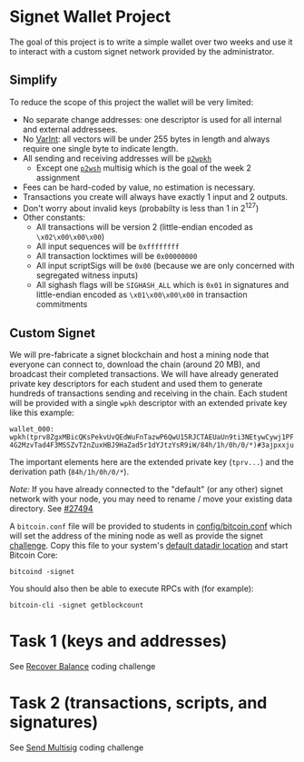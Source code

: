 # Signet Wallet Project

The goal of this project is to write a simple wallet over two weeks and use it
to interact with a custom signet network provided by the administrator.

## Simplify

To reduce the scope of this project the wallet will be very limited:
- No separate change addresses: one descriptor is used for all internal and external addressees.
- No [VarInt](https://en.bitcoin.it/wiki/Protocol_documentation#Variable_length_integer):
all vectors will be under 255 bytes in length and always require one single
byte to indicate length.
- All sending and receiving addresses will be [`p2wpkh`](https://en.bitcoin.it/wiki/BIP_0141#P2WPKH)
    - Except one [`p2wsh`](https://en.bitcoin.it/wiki/BIP_0141#P2WSH) multisig which is the goal of the week 2 assignment
- Fees can be hard-coded by value, no estimation is necessary.
- Transactions you create will always have exactly 1 input and 2 outputs.
- Don't worry about invalid keys (probabilty is less than 1 in 2<sup>127</sup>)
- Other constants:
    - All transactions will be version 2 (little-endian encoded as `\x02\x00\x00\x00`)
    - All input sequences will be `0xffffffff`
    - All transaction locktimes will be `0x00000000`
    - All input scriptSigs will be `0x00` (because we are only concerned with segregated witness inputs)
    - All sighash flags will be `SIGHASH_ALL` which is `0x01` in signatures and little-endian encoded as `\x01\x00\x00\x00` in transaction commitments

## Custom Signet

We will pre-fabricate a signet blockchain and host a mining node that everyone
can connect to, download the chain (around 20 MB), and broadcast their completed transactions.
We will have already generated private key descriptors for each student and used
them to generate hundreds of transactions sending and receiving in the chain.
Each student will be provided with a single `wpkh` descriptor with an extended
private key like this example:

`wallet_000: wpkh(tprv8ZgxMBicQKsPekvUvQEdWuFnTazwP6QwU15RJCTAEUaUn9ti3NEtywCywj1PF4G2MzvTad4F3MSSZvT2nZuxHBJ9HaZad5r1dYJtzYsR9iW/84h/1h/0h/0/*)#3ajpxxju`

The important elements here are the extended private key (`tprv...`) and the
derivation path (`84h/1h/0h/0/*`).

*Note:* If you have already connected to the "default" (or any other) signet network
with your node, you may need to rename / move your existing data directory. See
[#27494](https://github.com/bitcoin/bitcoin/issues/27494)

A `bitcoin.conf` file will be provided to students in [config/bitcoin.conf](config/bitcoin.conf)
which will set the address of the mining node as well as provide the signet
[challenge](https://en.bitcoin.it/wiki/Signet). Copy this file to your system's
[default datadir location](https://github.com/bitcoin/bitcoin/blob/master/doc/bitcoin-conf.md#configuration-file-path)
and start Bitcoin Core:

`bitcoind -signet`

You should also then be able to execute RPCs with (for example):

`bitcoin-cli -signet getblockcount`

# Task 1 (keys and addresses)

See [Recover Balance](./recover_balance.md) coding challenge

# Task 2 (transactions, scripts, and signatures)

See [Send Multisig](./send_multisig.md) coding challenge
